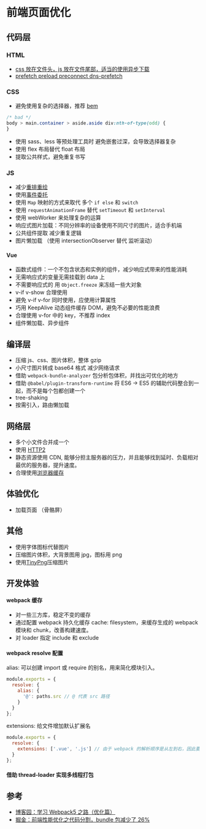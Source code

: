 # 前端页面优化

## 代码层

### HTML

- [css 放在文件头，js 放在文件尾部，适当的使用异步下载](../../knowledge/browser/render.md#defer-async)
- [prefetch preload preconnect dns-prefetch](../../knowledge/browser/preload.md)

### CSS

- 避免使用复杂的选择器，推荐 [bem](../../knowledge/css/bem.md)

```css
/* bad */
body > main.container > aside.aside div:nth-of-type(odd) {
}
```

- 使用 sass、less 等预处理工具时 避免嵌套过深，会导致选择器复杂
- 使用 flex 布局替代 float 布局
- 提取公共样式，避免重复书写

### JS

- 减少[重排重绘](../../knowledge/browser/repaint_reflow.md#3-性能优化---减少回流重绘次数)
- 使用[事件委托](../../knowledge/js/event.md#事件委托)
- 使用 `Map` 映射的方式来取代 多个 `if else` 和 `switch`
- 使用 `requestAnimationFrame` 替代 `setTimeout` 和 `setInterval`
- 使用 webWorker 来处理复杂的运算
- 响应式图片加载：不同分辨率的设备使用不同尺寸的图片，适合手机端
- 公共组件提取 减少重复逻辑
- 图片懒加载 （使用 intersectionObserver 替代 监听滚动）

#### Vue

- 函数式组件：一个不包含状态和实例的组件，减少响应式带来的性能消耗
- 无需响应式的变量无需挂载到 data 上
- 不需要响应式的 用 `Object.freeze` 来冻结一些大对象
- v-if v-show 合理使用
- 避免 v-if v-for 同时使用，应使用计算属性
- 巧用 KeepAlive 动态组件缓存 DOM，避免不必要的性能浪费
- 合理使用 v-for 中的 key，不推荐 index
- 组件懒加载、异步组件

## 编译层

- 压缩 js、css、图片体积，整体 gzip
- 小尺寸图片转成 base64 格式 减少网络请求
- 借助 `webpack-bundle-analyzer` 包分析包体积，并找出可优化的地方
- 借助 `@babel/plugin-transform-runtime` 将 ES6 -> ES5 的辅助代码整合到一起，而不是每个包都创建一个
- tree-shaking
- 按需引入，路由懒加载

## 网络层

- 多个小文件合并成一个
- 使用 [HTTP2](../../knowledge/network/http.md#http2-的改进)
- 静态资源使用 CDN, 能够分担主服务器的压力，并且能够找到延时、负载相对最优的服务器，提升速度。
- 合理使用[浏览器缓存](../../knowledge/browser/cache.md)

## 体验优化

- 加载页面 （骨骼屏）

## 其他

- 使用字体图标代替图片
- 压缩图片体积，大背景图用 jpg，图标用 png
- 使用[TinyPng](https://link.juejin.cn/?target=https%3A%2F%2Ftinypng.com%2F)压缩图片

## 开发体验

#### webpack 缓存

- 对一些三方库，稳定不变的缓存
- 通过配置 webpack 持久化缓存 cache: filesystem，来缓存生成的 webpack 模块和 chunk，改善构建速度。
- 对 loader 指定 include 和 exclude

#### webpack resolve 配置

alias: 可以创建 import 或 require 的别名，用来简化模块引入。

```javascript
module.exports = {
  resolve: {
    alias: {
      '@': paths.src // @ 代表 src 路径
    }
  }
};
```

extensions: 给文件增加默认扩展名

```javascript
module.exports = {
  resolve: {
    extensions: ['.vue', '.js'] // 由于 webpack 的解析顺序是从左到右，因此要将使用频率高的文件类型放在左侧
  }
};
```

#### 借助 thread-loader 实现多线程打包

## 参考

- [博客园：学习 Webpack5 之路（优化篇）](https://www.cnblogs.com/o2team/p/15220107.html)
- [掘金：前端性能优化之代码分割，bundle 包减少了 26%](https://juejin.cn/post/7014839145537208333)
